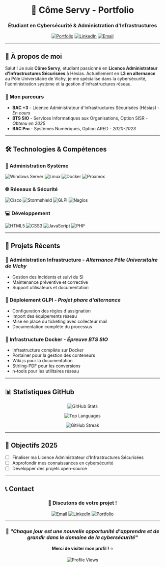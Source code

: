 <div align="center">

# 🚀 Côme Servy - Portfolio

### Étudiant en Cybersécurité & Administration d'Infrastructures

[![Portfolio](https://img.shields.io/badge/Portfolio-Visit%20Live-blue?style=for-the-badge&logo=github)](https://comesr.art)
[![LinkedIn](https://img.shields.io/badge/LinkedIn-Connect-blue?style=for-the-badge&logo=linkedin)](https://linkedin.com/in/comesrv)
[![Email](https://img.shields.io/badge/Email-Contact-red?style=for-the-badge&logo=gmail)](mailto:pm@comesr.art)

---

</div>

## 👋 À propos de moi

Salut ! Je suis **Côme Servy**, étudiant passionné en **Licence Administrateur d'Infrastructures Sécurisées** à Hésias. Actuellement en **L3 en alternance** au Pôle Universitaire de Vichy, je me spécialise dans la cybersécurité, l'administration système et la gestion d'infrastructures réseau.

### 🎯 Mon parcours
- **BAC +3** - Licence Administrateur d'Infrastructures Sécurisées (Hésias) - *En cours*
- **BTS SIO** - Services Informatiques aux Organisations, Option SISR - *Obtenu en 2025*
- **BAC Pro** - Systèmes Numériques, Option ARED - *2020-2023*

---

## 🛠️ Technologies & Compétences

### 🔧 Administration Système
![Windows Server](https://img.shields.io/badge/Windows%20Server-0078D4?style=flat-square&logo=windows&logoColor=white)
![Linux](https://img.shields.io/badge/Linux-FCC624?style=flat-square&logo=linux&logoColor=black)
![Docker](https://img.shields.io/badge/Docker-2496ED?style=flat-square&logo=docker&logoColor=white)
![Proxmox](https://img.shields.io/badge/Proxmox-E57000?style=flat-square&logo=proxmox&logoColor=white)

### 🌐 Réseaux & Sécurité
![Cisco](https://img.shields.io/badge/Cisco-1BA0D7?style=flat-square&logo=cisco&logoColor=white)
![Stormshield](https://img.shields.io/badge/Stormshield-FF6B35?style=flat-square&logo=firewall&logoColor=white)
![GLPI](https://img.shields.io/badge/GLPI-FF6B35?style=flat-square&logo=itil&logoColor=white)
![Nagios](https://img.shields.io/badge/Nagios-FF6B35?style=flat-square&logo=monitoring&logoColor=white)

### 💻 Développement
![HTML5](https://img.shields.io/badge/HTML5-E34F26?style=flat-square&logo=html5&logoColor=white)
![CSS3](https://img.shields.io/badge/CSS3-1572B6?style=flat-square&logo=css3&logoColor=white)
![JavaScript](https://img.shields.io/badge/JavaScript-F7DF1E?style=flat-square&logo=javascript&logoColor=black)
![PHP](https://img.shields.io/badge/PHP-777BB4?style=flat-square&logo=php&logoColor=white)

---

## 🚀 Projets Récents

### 🏢 **Administration Infrastructure** - *Alternance Pôle Universitaire de Vichy*
- Gestion des incidents et suivi du SI
- Maintenance préventive et corrective
- Support utilisateurs et documentation

### 🔧 **Déploiement GLPI** - *Projet phare d'alternance*
- Configuration des règles d'assignation
- Import des équipements réseau
- Mise en place du ticketing avec collecteur mail
- Documentation complète du processus

### 🐳 **Infrastructure Docker** - *Épreuve BTS SIO*
- Infrastructure complète sur Docker
- Portainer pour la gestion des conteneurs
- Wiki.js pour la documentation
- Stirling-PDF pour les conversions
- n-tools pour les utilitaires réseau

---

## 📊 Statistiques GitHub

<div align="center">

![GitHub Stats](https://github-readme-stats.vercel.app/api?username=come-sr&show_icons=true&theme=tokyonight&hide_border=true&count_private=true)

![Top Languages](https://github-readme-stats.vercel.app/api/top-langs/?username=come-sr&layout=compact&theme=tokyonight&hide_border=true)

![GitHub Streak](https://github-readme-streak-stats.herokuapp.com/?user=come-sr&theme=tokyonight&hide_border=true)

</div>

---

## 🎯 Objectifs 2025

- [ ] Finaliser ma Licence Administrateur d'Infrastructures Sécurisées
- [ ] Approfondir mes connaissances en cybersécurité
- [ ] Développer des projets open-source

---

## 📞 Contact

<div align="center">

### 💬 Discutons de votre projet !

[![Email](https://img.shields.io/badge/Email-pm@comesr.art-D14836?style=for-the-badge&logo=gmail&logoColor=white)](mailto:pm@comesr.art)
[![LinkedIn](https://img.shields.io/badge/LinkedIn-Côme%20Servy-0077B5?style=for-the-badge&logo=linkedin&logoColor=white)](https://linkedin.com/in/comesrv)
[![Portfolio](https://img.shields.io/badge/Portfolio-Visit%20Now-000000?style=for-the-badge&logo=github&logoColor=white)](https://come-sr.github.io/Portfolio)

</div>

---

<div align="center">

### 🌟 *"Chaque jour est une nouvelle opportunité d'apprendre et de grandir dans le domaine de la cybersécurité"*

**Merci de visiter mon profil !** ⭐

![Profile Views](https://komarev.com/ghpvc/?username=come-sr&color=blueviolet&style=flat-square)

</div>
